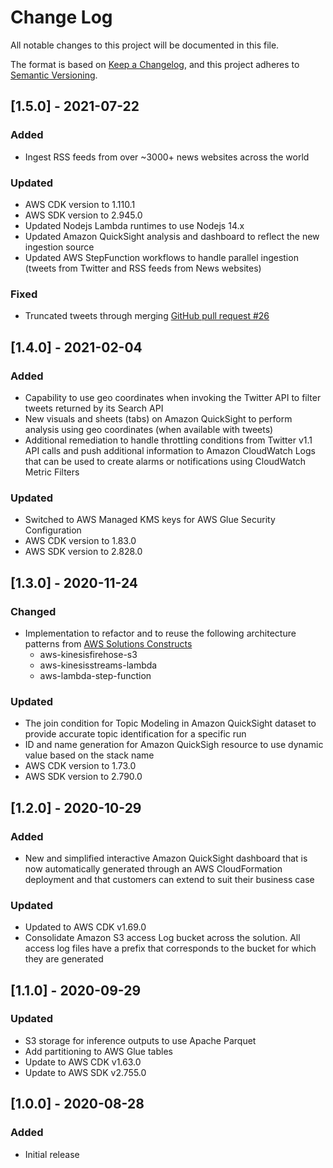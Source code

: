 # Change Log

All notable changes to this project will be documented in this file.

The format is based on [Keep a Changelog](https://keepachangelog.com/en/1.0.0/),
and this project adheres to [Semantic Versioning](https://semver.org/spec/v2.0.0.html).

## [1.5.0] - 2021-07-22

### Added

-   Ingest RSS feeds from over ~3000+ news websites across the world

### Updated

-   AWS CDK version to 1.110.1
-   AWS SDK version to 2.945.0
-   Updated Nodejs Lambda runtimes to use Nodejs 14.x
-   Updated Amazon QuickSight analysis and dashboard to reflect the new ingestion source
-   Updated AWS StepFunction workflows to handle parallel ingestion (tweets from Twitter and RSS feeds from News websites)

### Fixed

-   Truncated tweets through merging [GitHub pull request #26](https://github.com/awslabs/discovering-hot-topics-using-machine-learning/pull/26)

## [1.4.0] - 2021-02-04

### Added

-   Capability to use geo coordinates when invoking the Twitter API to filter tweets returned by its Search API
-   New visuals and sheets (tabs) on Amazon QuickSight to perform analysis using geo coordinates (when available with tweets)
-   Additional remediation to handle throttling conditions from Twitter v1.1 API calls and push additional information to Amazon CloudWatch Logs that can be used to create alarms or notifications using CloudWatch Metric Filters

### Updated

-   Switched to AWS Managed KMS keys for AWS Glue Security Configuration
-   AWS CDK version to 1.83.0
-   AWS SDK version to 2.828.0

## [1.3.0] - 2020-11-24

### Changed

-   Implementation to refactor and to reuse the following architecture patterns from [AWS Solutions Constructs](https://aws.amazon.com/solutions/constructs/)
    -   aws-kinesisfirehose-s3
    -   aws-kinesisstreams-lambda
    -   aws-lambda-step-function

### Updated

-   The join condition for Topic Modeling in Amazon QuickSight dataset to provide accurate topic identification for a specific run
-   ID and name generation for Amazon QuickSigh resource to use dynamic value based on the stack name
-   AWS CDK version to 1.73.0
-   AWS SDK version to 2.790.0

## [1.2.0] - 2020-10-29

### Added

-   New and simplified interactive Amazon QuickSight dashboard that is now automatically generated through an AWS CloudFormation deployment and that customers can extend to suit their business case

### Updated

-   Updated to AWS CDK v1.69.0
-   Consolidate Amazon S3 access Log bucket across the solution. All access log files have a prefix that corresponds to the bucket for which they are generated

## [1.1.0] - 2020-09-29

### Updated

-   S3 storage for inference outputs to use Apache Parquet
-   Add partitioning to AWS Glue tables
-   Update to AWS CDK v1.63.0
-   Update to AWS SDK v2.755.0

## [1.0.0] - 2020-08-28

### Added

-   Initial release
